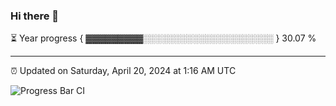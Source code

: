 ### Hi there 👋

⏳ Year progress { ▓▓▓▓▓▓▓▓▓░░░░░░░░░░░░░░░░░░░░░ } 30.07 %

---

⏰ Updated on Saturday, April 20, 2024 at 1:16 AM UTC

![Progress Bar CI](https://github.com/arthurbuhl/arthurbuhl/workflows/Progress%20Bar%20CI/badge.svg)
